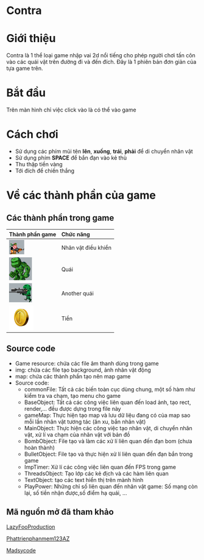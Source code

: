 # Contra

# Giới thiệu
Contra là 1 thể loại game nhập vai 2d nổi tiếng cho phép người chơi tấn côn vào các quái vật trên đường đi và đến đích. Đây là 1 phiên bản đơn giản của tựa game trên.

# Bắt đầu
Trên màn hình chỉ việc click vào là có thể vào game

# Cách chơi

- Sử dụng các phím mũi tên **lên**, **xuống**, **trái**, **phải** để di chuyển nhân vật
- Sử dụng phím **SPACE** để bắn đạn vào kẻ thù
- Thu thập tiền vàng
- Tới đích để chiến thắng

# Về các thành phần của game

## Các thành phần trong game
|Thành phần game       | Chức năng             |
|:---                  | :---                     |
|![Player](img/player_pw.png)|  Nhân vật điều khiển           |
|![Enemies](img/threat.png)| Quái 
|![Enemies2](img/threat2.png)| Another quái |
|![Money](map/4.png)| Tiền |


## Source code
- Game resource: chứa các file âm thanh dùng trong game
- img: chứa các file tạo background, ảnh nhân vật động
- map: chứa các thành phần tạo nên map game
- Source code:
  - commonFile: Tất cả các biến toàn cục dùng chung, một số hàm như kiểm tra va chạm, tạo menu cho game
  - BaseObject: Tất cả các công việc liên quan đến load ảnh, tạo rect, render,... đều được dựng trong file này
  - gameMap: Thực hiện tạo map và lưu dữ liệu đang có của map sao mỗi lần nhân vật tương tác (ăn xu, bắn nhân vật) 
  - MainObject: Thực hiện các công việc tạo nhân vật, di chuyển nhân vật, xử lí va chạm của nhân vật với bản đồ
  - BombObject: File tạo và làm các xử lí liên quan đến đạn bom (chưa hoàn thành)
  - BulletObject: File tạo và thực hiện xử lí liên quan đến đạn bắn trong game
  - ImpTimer: Xử lí các công việc liên quan đến FPS trong game
  - ThreadsObject: Tạo lớp các kẻ địch và các hàm liên quan
  - TextObject: tạo các text hiển thị trên mành hình
  - PlayPower: Những chỉ số liên quan đến nhân vật game: Số mạng còn lại, số tiền nhận được,số điểm hạ quái, ...

## Mã nguồn mở đã tham khảo
[LazyFooProduction](lazyfoo.net)

[Phattrienphanmem123AZ](youtube.com/https://www.youtube.com/@PhatTrienPhanMem123AZ)

[Madsycode](https://www.youtube.com/@Madsycode)





